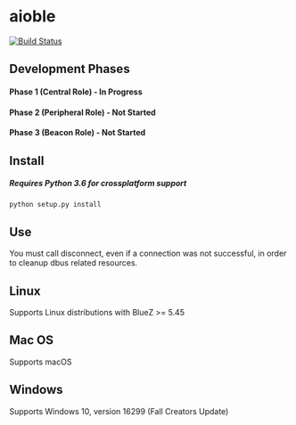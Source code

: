 # aioble
[![Build Status](https://travis-ci.org/detectlabs/aioble.svg?branch=master)](https://travis-ci.org/detectlabs/aioble)

## Development Phases
#### Phase 1 (Central Role) - In Progress
#### Phase 2 (Peripheral Role) - Not Started 
#### Phase 3 (Beacon Role) - Not Started

## Install
##### Requires Python 3.6 for crossplatform support
```
python setup.py install
```
## Use
You must call disconnect, even if a connection was not successful, in order to cleanup dbus related resources.

## Linux  
Supports Linux distributions with BlueZ >= 5.45
## Mac OS  
Supports macOS
## Windows  
Supports Windows 10, version 16299 (Fall Creators Update)
